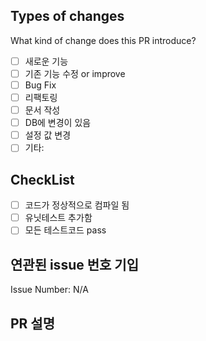## Types of changes
What kind of change does this PR introduce?

<!-- "x"로 체크해주세요. -->
<!-- 예시) - [x] 새로운 기능 -->

- [ ] 새로운 기능
- [ ] 기존 기능 수정 or improve
- [ ] Bug Fix
- [ ] 리팩토링
- [ ] 문서 작성
- [ ] DB에 변경이 있음
- [ ] 설정 값 변경
- [ ] 기타:

## CheckList

<!-- "x"로 체크해주세요. -->

- [ ] 코드가 정상적으로 컴파일 됨
- [ ] 유닛테스트 추가함
- [ ] 모든 테스트코드 pass
      
## 연관된 issue 번호 기입
<!-- Please describe the current behavior that you are modifying, or link to a relevant issue. -->

Issue Number: N/A

## PR 설명


